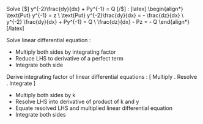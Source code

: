Solve [$] y^{-2}\frac{dy}{dx} + Py^{-1} = Q [/$]   :
[latex]
\begin{align*}
\text{Put} y^{-1} = z \\
\text{Put} y^{-2}\frac{dy}{dx} = - \frac{dz}{dx} \\
y^{-2} \frac{dy}{dx} + Py^{-1} = Q \\
\frac{dz}{dx} - Pz = - Q
\end{align*}
[/latex]

Solve linear differential equation  : 
- Multiply both sides by integrating factor
- Reduce LHS to derivative of a perfect term
- Integrate both side


Derive integrating factor of linear differential equations :
[ Multiply . Resolve . Integrate ]
- Multiply both sides by k
- Resolve LHS into derivative of product of k and y
- Equate resolved LHS and multiplied linear differential equation
- Integrate both sides

